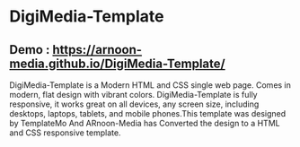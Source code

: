 # DigiMedia-Template

## Demo : https://arnoon-media.github.io/DigiMedia-Template/

DigiMedia-Template is a Modern HTML and CSS single web page. Comes in modern, flat design with vibrant colors. DigiMedia-Template is fully responsive, it works great on all devices, any screen size, including desktops, laptops, tablets, and mobile phones.This template was designed by TemplateMo And ARnoon-Media has Converted the design to a HTML and CSS responsive template.

